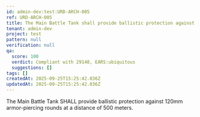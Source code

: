 ```yaml
---
id: admin-dev:test:URD-ARCH-005
ref: URD-ARCH-005
title: The Main Battle Tank shall provide ballistic protection against 120mm armor-p…
tenant: admin-dev
project: test
pattern: null
verification: null
qa:
  score: 100
  verdict: Compliant with 29148, EARS:ubiquitous
  suggestions: []
tags: []
createdAt: 2025-09-25T15:25:42.036Z
updatedAt: 2025-09-25T15:25:42.036Z
---
```


The Main Battle Tank SHALL provide ballistic protection against 120mm armor-piercing rounds at a distance of 500 meters.

